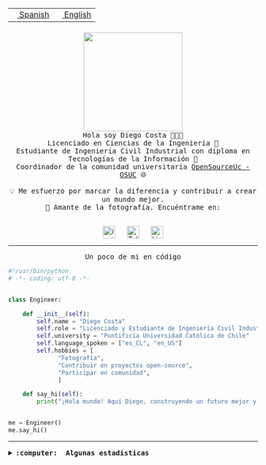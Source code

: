 <table border="0"  align="right">
 <tr><td><a href="README.md"><img src="https://upload.wikimedia.org/wikipedia/commons/thumb/8/89/Bandera_de_Espa%C3%B1a.svg/1200px-Bandera_de_Espa%C3%B1a.svg.png" height="10"> Spanish</a></td>
 <td><a href="README.en.md"><img src="https://upload.wikimedia.org/wikipedia/commons/a/a4/Flag_of_the_United_States.svg" height="10"> English</a></td></tr>
</table><br><br><br>

<p align="center">
  <img src="https://github.com/diegocostares/diegocostares/blob/main/Images/aaa2.gif?raw=true" height="200px" weight="200px">
  <br><samp>
    Hola soy Diego Costa 👨🏻‍💻<br>
    Licenciado en Ciencias de la Ingeniería 🤖<br>
    Estudiante de Ingeniería Civil Industrial con diploma en Tecnologías de la Información 🧠<br>
    Coordinador de la comunidad universitaria <a href="https://github.com/open-source-uc">OpenSourceUc - OSUC</a> 🌐<br>
  <br>
    💡 Me esfuerzo por marcar la diferencia y contribuir a crear un mundo mejor.<br>
    📸 Amante de la fotografía. Encuéntrame en: <br>
  <br></samp>
</p>

<p align="center">
   <a href="https://instagram.com/diegocosta_no" target="blank">
      <img align="center" src="https://cdn.jsdelivr.net/npm/simple-icons@3.0.1/icons/instagram.svg" alt="instagram" height="25px" width="25px" />
      &#8203;
   </a>
   &nbsp; &nbsp; &nbsp;
   <a href="https://t.me/diegocosta_no" target="blank">
      <img align="center" alt="Telegram" width="25px" src="https://icons-for-free.com/iconfiles/png/512/Telegram-1324888767380505522.png" />
      &#8203;
   </a>
   &nbsp; &nbsp; &nbsp;
   <a href="https://www.linkedin.com/in/diegocostar/" target="blank">
      <img align="center" alt="LinkedIn" width="25px" src="https://img.icons8.com/metro/452/linkedin.png" />
      &#8203;
   </a>
</p>

---

<p align="center"><front size="25"><samp>Un poco de mi en código</samp></front></p>

```python
#!/usr/bin/python
# -*- coding: utf-8 -*-


class Engineer:

    def __init__(self):
        self.name = "Diego Costa"
        self.role = "Licenciado y Estudiante de Ingeniería Civil Industrial"
        self.university = "Pontificia Universidad Católica de Chile"
        self.language_spoken = ["es_CL", "en_US"]
        self.hobbies = [
              "Fotografía",
              "Contribuir en proyectos open-source",
              "Participar en comunidad",
              ]

    def say_hi(self):
        print("¡Hola mundo! Aquí Diego, construyendo un futuro mejor y cambiando el mundo.")


me = Engineer()
me.say_hi()
```

---

<details>
  <summary><b><samp>:computer: &nbsp;Algunas estadísticas</samp></b></summary>
  <br/></p>

<!--START_SECTION:waka-->
![Code Time](http://img.shields.io/badge/Code%20Time-1%2C409%20hrs%205%20mins-blue)

📅 **Soy más productivo los Domingo** 

```text
Lunes                    356 commits         ████░░░░░░░░░░░░░░░░░░░░░   14.32 % 
Martes                   313 commits         ███░░░░░░░░░░░░░░░░░░░░░░   12.59 % 
Miércoles                458 commits         █████░░░░░░░░░░░░░░░░░░░░   18.42 % 
Jueves                   444 commits         ████░░░░░░░░░░░░░░░░░░░░░   17.86 % 
Viernes                  181 commits         ██░░░░░░░░░░░░░░░░░░░░░░░   07.28 % 
Sábado                   252 commits         ███░░░░░░░░░░░░░░░░░░░░░░   10.14 % 
Domingo                  482 commits         █████░░░░░░░░░░░░░░░░░░░░   19.39 % 
```


📊 **Esta semana me dediqué a** 

```text
🐱‍💻 Proyectos: 
buk-webapp               9 hrs 57 mins       ██████████████░░░░░░░░░░░   54.58 % 
BDD_UC                   7 hrs 40 mins       ███████████░░░░░░░░░░░░░░   42.02 % 
proyecto-2023-2-proyecto-21 mins             ░░░░░░░░░░░░░░░░░░░░░░░░░   02.00 % 
stable-diffusion-webui   13 mins             ░░░░░░░░░░░░░░░░░░░░░░░░░   01.21 % 
Unknown Project          1 min               ░░░░░░░░░░░░░░░░░░░░░░░░░   00.10 % 
```


 Last Updated on 15/01/2024 20:10:29 UTC
<!--END_SECTION:waka-->

<p align="center"> <img src="https://github-readme-stats.vercel.app/api?username=diegocostares&show_icons=true&theme=ayu-mirage" alt="abhisheknaiidu" /></p>

</details>
